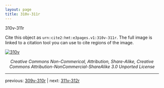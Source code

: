 ```yaml
---
layout: page
title: 310v-311r
---
```


310v-311r

Cite this object as `urn:cite2:hmt:e3pages.v1:310v-311r`.  The full image is linked to a citation tool you can use to cite regions of the image.

[![310v](http://www.homermultitext.org/iipsrv?IIIF=/project/homer/pyramidal/deepzoom/hmt/e3bifolio/v1/null.tif/full/800,/0/default.jpg)](http://www.homermultitext.org/ict2/?urn=urn:cite2:hmt:e3bifolio.v1:null) 

<p style="text-align: center; font-style: italic;">Creative Commons Non-Commerical, Attribution, Share-Alike, Creative Commons Attribution-NonCommercial-ShareAlike 3.0 Unported License</p>

---

previous: [309v-310r](../309v-310r/) | next: [311v-312r](../311v-312r/)
